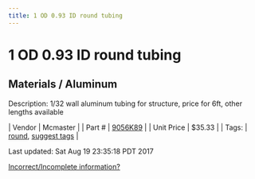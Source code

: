```yaml
---
title: 1 OD 0.93 ID round tubing
---
```


# 1 OD 0.93 ID round tubing
## Materials / Aluminum
Description: 	1/32 wall aluminum tubing for structure, price for 6ft, other lengths available 

| Vendor | Mcmaster | 
| Part # | [9056K89](https://www.mcmaster.com/#9056K89) | 
| Unit Price | $35.33 | 
| Tags: | [round](https://jgermita.github.io/frc-parts/search/?q=round), [suggest tags](https://docs.google.com/forms/d/e/1FAIpQLSeWyY8v3RgOty-MyWmh9U0iivNYN_molChYyS-0U-o-kOAv_g/viewform) | 

Last updated: Sat Aug 19 23:35:18 PDT 2017

 [Incorrect/Incomplete information?](https://docs.google.com/forms/d/e/1FAIpQLSeWyY8v3RgOty-MyWmh9U0iivNYN_molChYyS-0U-o-kOAv_g/viewform)
